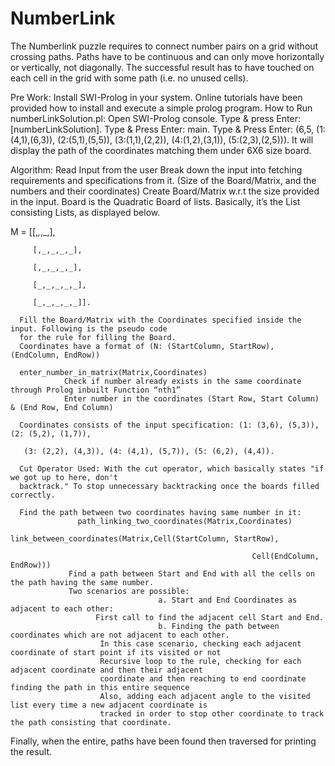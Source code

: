 # NumberLink
The Numberlink puzzle requires to connect number pairs on a grid without crossing paths. Paths have to be continuous and can only move horizontally or vertically, not diagonally. The successful result has to have touched on each cell in the grid with some path (i.e. no unused cells).

Pre Work: Install SWI-Prolog in your system. Online tutorials have been provided how to install and execute a simple prolog program.
How to Run numberLinkSolution.pl:
Open SWI-Prolog console.
    Type & press Enter: [numberLinkSolution]. 
    Type & Press Enter: main.
    Type & Press Enter: (6,5, (1:(4,1),(6,3)), (2:(5,1),(5,5)), (3:(1,1),(2,2)), (4:(1,2),(3,1)), (5:(2,3),(2,5))).
    It will display the path of the coordinates matching them under 6X6 size board.
    
Algorithm: 
Read Input from the user
Break down the input into fetching requirements and specifications from it. (Size of the Board/Matrix, and the numbers and their coordinates)
   Create Board/Matrix w.r.t the size provided in the input. 
    Board is the Quadratic Board of lists. Basically, it’s the List consisting Lists, as displayed below.                 

  M = [[,_,_,_,],

         [,_,_,_,_],

         [,_,_,_,_],

         [_,_,_,_,_],

         [_,_,_,_,_]].

      Fill the Board/Matrix with the Coordinates specified inside the input. Following is the pseudo code 
      for the rule for filling the Board.
      Coordinates have a format of (N: (StartColumn, StartRow), (EndColumn, EndRow))

      enter_number_in_matrix(Matrix,Coordinates)  
                Check if number already exists in the same coordinate through Prolog inbuilt Function “nth1”
                Enter number in the coordinates (Start Row, Start Column) & (End Row, End Column)     

      Coordinates consists of the input specification: (1: (3,6), (5,3)), (2: (5,2), (1,7)),  

       (3: (2,2), (4,3)), (4: (4,1), (5,7)), (5: (6,2), (4,4)).

      Cut Operator Used: With the cut operator, which basically states "if we got up to here, don't 
      backtrack." To stop unnecessary backtracking once the boards filled correctly.

      Find the path between two coordinates having same number in it: 
                   path_linking_two_coordinates(Matrix,Coordinates)
                                                               link_between_coordinates(Matrix,Cell(StartColumn, StartRow),   

                                                          Cell(EndColumn, EndRow)))
                 Find a path between Start and End with all the cells on the path having the same number. 
                 Two scenarios are possible: 
                                     a. Start and End Coordinates as adjacent to each other:
                       First call to find the adjacent cell Start and End. 
                                     b. Finding the path between coordinates which are not adjacent to each other.
                        In this case scenario, checking each adjacent coordinate of start point if its visited or not 
                        Recursive loop to the rule, checking for each adjacent coordinate and then their adjacent 
                        coordinate and then reaching to end coordinate finding the path in this entire sequence
                        Also, adding each adjacent angle to the visited list every time a new adjacent coordinate is
                        tracked in order to stop other coordinate to track the path consisting that coordinate. 
Finally, when the entire, paths have been found then traversed for printing the result.

